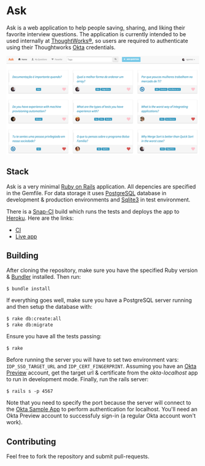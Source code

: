 # Ask

Ask is a web application to help people saving, sharing, and liking their favorite interview questions. The application is currently intended to be used internally at [ThoughtWorks®](http://www.thoughtworks.com), so users are required to authenticate using their Thoughtworks [Okta](https://thoughtworks.okta.com) credentials.

![App Screenshot](https://raw.githubusercontent.com/vvgomes/ask/master/doc/screenshot.png)

## Stack

Ask is a very minimal [Ruby on Rails](https://github.com/rails/rails) application. All depencies are specified in the Gemfile. For data storage it uses [PostgreSQL](http://postgresql.org) database in development & production environments and [Sqlite3](http://sqlite.org) in test environment.

There is a [Snap-CI](http://snap-ci.com) build which runs the tests and deploys the app to [Heroku](http://heroku.com). Here are the links:

* [CI](https://snap-ci.com/vvgomes/ask/branch/master)
* [Live app](https://askapp.herokuapp.com)

## Building

After cloning the repository, make sure you have the specified Ruby version & [Bundler](http://bundler.io) installed. Then run:

```
$ bundle install
```

If everything goes well, make sure you have a PostgreSQL server running and then setup the database with:

```
$ rake db:create:all
$ rake db:migrate
```

Ensure you have all the tests passing:

```
$ rake
```

Before running the server you will have to set two environment vars: `IDP_SSO_TARGET_URL` and `IDP_CERT_FINGERPRINT`. Assuming you have an [Okta Preview](https://thoughtworks-admin.oktapreview.com) account, get the target url & certificate from the *okta-localhost* app to run in development mode. Finally, run the rails server:

```
$ rails s -p 4567
```

Note that you need to specify the port because the server will connect to the [Okta Sample App](https://thoughtworks.oktapreview.com/app/UserHome) to perform authentication for localhost. You'll need an Okta Preview account to successfuly sign-in (a regular Okta account won't work).

## Contributing

Feel free to fork the repository and submit pull-requests.
